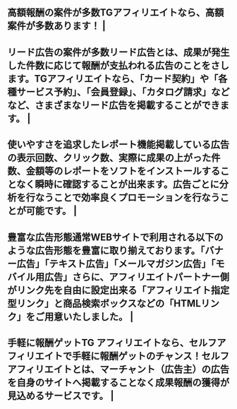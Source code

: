 ## 高額報酬の案件が多数TGアフィリエイトなら、高額案件が多数あります！ |
## リード広告の案件が多数リード広告とは、成果が発生した件数に応じて報酬が支払われる広告のことをさします。TGアフィリエイトなら、「カード契約」や「各種サービス予約」、「会員登録」、「カタログ請求」などなど、さまざまなリード広告を掲載することができます。 |
## 使いやすさを追求したレポート機能掲載している広告の表示回数、クリック数、実際に成果の上がった件数、金額等のレポートをソフトをインストールすることなく瞬時に確認することが出来ます。広告ごとに分析を行なうことで効率良くプロモーションを行なうことが可能です。 |
## 豊富な広告形態通常WEBサイトで利用される以下のような広告形態を豊富に取り揃えております。「バナー広告」「テキスト広告」「メールマガジン広告」「モバイル用広告」さらに、アフィリエイトパートナー側がリンク先を自由に設定出来る「アフィリエイト指定型リンク」と商品検索ボックスなどの「HTMLリンク」をご用意いたしました。 |
## 手軽に報酬ゲットTG アフィリエイトなら、セルフアフィリエイトで手軽に報酬ゲットのチャンス！セルフアフィリエイトとは、マーチャント（広告主）の広告を自身のサイトへ掲載することなく成果報酬の獲得が見込めるサービスです。 |
